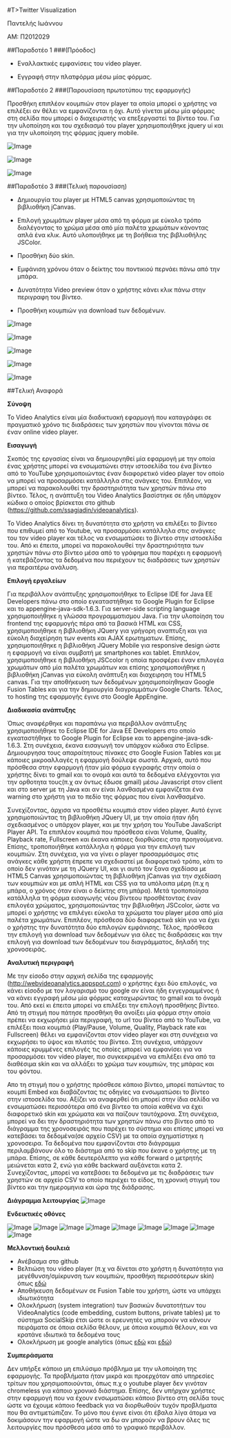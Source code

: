 #Τ>Twitter Visualization

Παντελής Ιωάννου

ΑΜ: Π2012029


##Παραδοτέο 1
###(Πρόοδος)

* Εναλλακτικές εμφανίσεις του video player.

* Εγγραφή στην πλατφόρμα μέσω μίας φόρμας.




##Παραδοτέο 2
###(Παρουσίαση πρωτοτύπου της εφαρμογής)

Προσθήκη επιπλέον κουμπιών στον player τα οποία μπορεί ο χρήστης να επιλέξει αν θέλει να εμφανίζονται η όχι. Αυτό γίνεται μέσω μία φόρμας στη σελίδα που μπορεί ο διαχειριστής να επεξεργαστεί τα βίντεο του.
Για την υλοποίηση και του σχεδιασμό του player χρησιμοποιήθηκε jquery ui και για την υλοποίηση της φόρμας jquery mobile.

![Image](https://github.com/courses-ionio/mm/blob/master/projects_2016/Π2012000/player1.jpg)

![Image](https://github.com/courses-ionio/mm/blob/master/projects_2016/Π2012000/player2.jpg)

![Image](https://github.com/courses-ionio/mm/blob/master/projects_2016/Π2012000/form.jpg)



##Παραδοτέο 3
###(Τελική παρουσίαση)

* Δημιουργία του player με HTML5 canvas χρησιμοποιώντας τη βιβλιοθήκη jCanvas.

* Επιλογή χρωμάτων player μέσα από τη φόρμα με εύκολο τρόπο διαλέγοντας το χρώμα μέσα από μία παλέτα χρωμάτων κάνοντας απλά ένα κλικ. Αυτό υλοποιήθηκε με τη βοήθεια της βιβλιοθήλης JSColor.

* Προσθήκη δύο skin.

* Εμφάνιση χρόνου όταν ο δείκτης του ποντικιού περνάει πάνω από την μπάρα.

* Δυνατότητα Video preview όταν ο χρήστης κάνει κλικ πάνω στην περιγραφη του βίντεο.

* Προσθήκη κουμπιών για download των δεδομένων.

![Image](https://github.com/courses-ionio/mm/blob/master/projects_2016/Π2012000/4.jpg)

![Image](https://github.com/courses-ionio/mm/blob/master/projects_2016/Π2012000/5.jpg)

![Image](https://github.com/courses-ionio/mm/blob/master/projects_2016/Π2012000/6.jpg)

![Image](https://github.com/courses-ionio/mm/blob/master/projects_2016/Π2012000/7.jpg)

![Image](https://github.com/courses-ionio/mm/blob/master/projects_2016/Π2012000/8.jpg)



##Tελική Αναφορά

**Σύνοψη**

To Video Analytics είναι μία διαδικτυακή εφαρμογή που καταγράφει σε πραγματικό χρόνο τις διαδράσεις των χρηστών που γίνονται πάνω σε έναν online video player.


**Εισαγωγή**

Σκοπός της εργασίας είναι να δημιουργηθεί μία εφαρμογή με την οποία ένας χρήστης μπορεί να ενσωματώνει στην ιστοσελίδα του ένα βίντεο από το YouTube χρησιμοποιώντας έναν διαφορετικό video player τον οποίο να μπορεί να προσαρμόσει κατάλληλα στις ανάγκες του. Επιπλέον, να μπορεί να παρακολουθεί την δραστηριότητα των χρηστών πάνω στο βίντεο. Τέλος, η ανάπτυξη του Video Analytics βασίστηκε σε ήδη υπάρχον κώδικα ο οποίος βρίσκεται στο github (https://github.com/ssagiadin/videoanalytics).

Το Video Analytics δίνει τη δυνατότητα στο χρήστη να επιλέξει το βίντεο που επιθυμεί από το Youtube, να προσαρμόσει κατάλληλα στις ανάγκες του τον video player και τέλος να ενσωματώσει το βίντεο στην ιστοσελίδα του. Από κι έπειτα, μπορεί να παρακολουθεί την δραστηριότητα των χρηστών πάνω στο βίντεο μέσα από το γράφημα που παρέχει η εφαρμογή ή κατεβάζοντας τα δεδομένα που περιέχουν τις διαδράσεις των χρηστών για περαιτέρω ανάλυση.


**Επιλογή εργαλείων**

Για περιβάλλον ανάπτυξης χρησιμοποιήθηκε το Eclipse IDE for Java EE Developers πάνω στο οποίο εγκαταστήθηκε το Google Plugin for Eclipse και το appengine-java-sdk-1.6.3. Για server-side scripting language χρησιμοποιήθηκε η γλώσσα προγραμματισμου Java. Για την υλοποίηση του frontend της εφαρμογής πέρα από τα βασικά HTML και CSS, χρησιμοποιήθηκε η βιβλιοθήκη JQuery για γρήγορη αναπτυξη και για εύκολη διαχείρηση των events και AJAX ερωτηματων. Επίσης, χρησιμοποιήθηκε η βιβλιοθήκη JQuery Mobile για responsive design ώστε η εφαρμογή να είναι συμβατή με smartphones και tablet. Επιπλέον, χρησιμοποιήθηκε η βιβλιοθήκη JSCcolor η οποία προσφέρει έναν επιλογέα χρωμάτων από μία παλέτα χρωμάτων και επίσης χρησιμοποιήθηκε η βιβλιοθήκη jCanvas για εύκολη ανάπτυξη και διαχειρηση του HTML5 canvas. Για την αποθήκευση των δεδομένων χρησιμοποίηθηκαν Google Fusion Tables και για την δημιουργία διαγραμμάτων Google Charts. Τέλος, το hosting της εφαρμογής έγινε στο Google AppEngine.


**Διαδικασία ανάπτυξης**

Όπως αναφέρθηκε και παραπάνω για περιβάλλον ανάπτυξης χρησιμοποιήθηκε το Eclipse IDE for Java EE Developers στο οποίο εγκαταστήθηκε το Google Plugin for Eclipse και το appengine-java-sdk-1.6.3. Στη συνέχεια, έκανα εισαγωγή τον υπάρχον κώδικα στο Eclipse. Δημιουργησα τους απαραίτητους πίνακες στο Google Fusion Tables και με κάποιες μικροαλλαγές η εφαρμογή δούλεψε σωστά. Αρχικά, αυτό που πρόσθεσα στην εφαρμογή ήταν μία φόρμα εγγραφής στην οποία ο χρήστης δίνει το gmail και το ονομά και αυτά τα δεδομένα ελέγχονται για την ορθοτητα τους(π.χ αν όντως έδωσε gmail) μέσω Javascript στον client και στο server με τη Java και αν είναι λανθασμένα  εμφανίζεται ένα warning στο χρήστη για το πεδίο της φόρμας που είναι λανθασμένο.

Συνεχίζοντας, άρχισα να προσθέτω κουμπιά στον video player. Αυτό έγινε χρησιμοποιώντας τη βιβλιοθήκη JQuery UI, με την οποία ήταν ήδη σχεδιασμένος ο υπάρχον player, και με την χρήση του YouTube JavaScript Player API. Τα επιπλέον κουμπιά που πρόσθεσα είναι Volume, Quality, Playback rate, Fullscreen και έκανα κάποιες διορθώσεις στα προηγούμενα. Επίσης, τροποποιήθηκε κατάλληλα η φόρμα για την επιλογή των κουμπιών. Στη συνέχεια, για να γίνει ο player προσαρμόσιμος στις ανάγκες κάθε χρήστη έπρεπε να σχεδιαστεί με διαφορετικό τρόπο, κάτι το οποίο δεν γινόταν με τη JQuery UI, και γι αυτό τον ξανα σχεδίασα με HTML5 Canvas χρησιμοποιώντας τη βιβλιοθήκη jCanvas για την σχεδίαση των κουμπιών και με απλή HTML και CSS για τα υπόλοιπα μέρη (π.χ η μπάρα, ο χρόνος όταν είναι ο δείκτης στη μπάρα). Μετά τροποποίησα κατάλληλα τη φόρμα εισαγωγής νέου βίντεου προσθέτοντας έναν επιλογέα χρώματος, χρησιμοποιώντας την βιβλιοθήκη JSCcolor, ώστε να μπορεί ο χρήστης να επιλέγει εύκολα τα χρώματα του player μέσα από μία παλέτα χρωμάτων. Επιπλέον, πρόσθεσα δύο διαφορετικά skin για να έχει ο χρήστης την δυνατότητα δύο επιλογών εμφάνισης. Τέλος, πρόσθεσα την επιλογή για download των δεδομένων για όλες τις διαδράσεις και την επιλογή για download των δεδομένων του διαγράμματος, δηλαδή της χρονοσειράς.


**Αναλυτική περιγραφή**

Με την είσοδο στην αρχική σελίδα της εφαρμογής (http://webvideoanalytics.appspot.com) ο χρήστης έχει δύο επιλογές, να κάνει είσοδο με τον λογαρισμό του google αν είναι ήδη εγγεγραμμένος ή να κάνει εγγραφή μέσω μία φόρμας καταχωρώντας το gmail και το όνομά του. Από εκεί κι έπειτα μπορεί να επιλέξει την επιλογή προσθήκης βίντεο. Από τη στιγμή που πάτησε προσθήκη θα ανοίξει μία φόρμα στην οποία πρέπει να εκχωρήσει μία περιγραφή, το url του βίντεο από το YouTube, να επιλέξει ποια κουμπιά (Play/Pause, Volume, Quality, Playback rate και Fullscreen) θέλει να εμφανίζονται στον video player και στη συνέχεια να εκχωρήσει το ύψος και πλατός του βίντεο. Στη συνέχεια, υπάρχουν κάποιες κρυμμένες επιλογές τις οποίες μπορεί να εμφανίσει για να προσαρμόσει τον video player, πιο συγκεκριμένα να επιλέξει ένα από τα διαθέσιμα skin και να αλλάξει το χρώμα των κουμπιών, της μπάρας και του φόντου.

Απο τη στιγμή που ο χρήστης πρόσθεσε κάποιο βίντεο, μπορεί πατώντας το κουμπί Embed και διαβάζοντας τις οδηγίες να ενσωματώσει το βίντεο στην ιστοσελίδα του. Αξίζει να αναφερθεί ότι μπορεί στην ίδια σελίδα να ενσωματώσει περισσότερα από ένα βίντεο τα οποία καθένα να έχει διαφορετικό skin και χρώματα και να παίζουν ταυτόχρονα. Στη συνέχεια, μπορεί να δει την δραστηριότητα των χρηστών πάνω στο βίντεο από το διάγραμμα της χρονοσειράς που παρέχει το σύστημα και επίσης μπορεί να κατεβάσει τα δεδομένα(σε αρχείο CSV) με τα οποία σχηματίστηκε η χρονοσειρα. Τα δεδομένα που εμφανίζονται στο διάγραμμα περιλαμβάνουν όλο το διάστημα από το skip που έκανε ο χρήστης με τη μπάρα. Επίσης, σε κάθε δευτερόλεπτο για κάθε forward ο μετρητής μειώνεται κατα 2, ενώ για κάθε backward αυξάνεται κατα 2. Συνεχίζοντας, μπορεί να κατεβάσει τα δεδομένα με τις διαδράσεις των χρηστών σε αρχείο CSV το οποίο περιέχει το είδος, τη χρονική στιγμή του βίντεο και την ημερομηνια και ώρα της διάδρασης. 

**Διάγραμμα λειτουργίας**
![Image](https://github.com/courses-ionio/mm/blob/master/projects_2016/Π2012000/videoanalytics.png)

**Ενδεικτικές οθόνες**

![Image](https://github.com/courses-ionio/mm/blob/master/projects_2016/Π2012000/9.jpg)
![Image](https://github.com/courses-ionio/mm/blob/master/projects_2016/Π2012000/10.jpg)
![Image](https://github.com/courses-ionio/mm/blob/master/projects_2016/Π2012000/11.jpg)
![Image](https://github.com/courses-ionio/mm/blob/master/projects_2016/Π2012000/12.jpg)
![Image](https://github.com/courses-ionio/mm/blob/master/projects_2016/Π2012000/13.jpg)
![Image](https://github.com/courses-ionio/mm/blob/master/projects_2016/Π2012000/14.jpg)
![Image](https://github.com/courses-ionio/mm/blob/master/projects_2016/Π2012000/15.jpg)
![Image](https://github.com/courses-ionio/mm/blob/master/projects_2016/Π2012000/16.jpg)
![Image](https://github.com/courses-ionio/mm/blob/master/projects_2016/Π2012000/17.jpg)


**Μελλοντική δουλειά**

* Ανέβασμα στο github
* Βελτιώση του video player (π.χ να δίνεται στο χρήστη η δυνατότητα για μεγέθυνση/σμίκρυνση των κουμπιών, προσθήκη περισσότερων skin) όπως [εδώ](http://www.google.com/url?q=http%3A%2F%2Fflowplayer.org%2Fdocs%2Fskinning.html&sa=D&sntz=1&usg=AFQjCNEf-MmMIFeWKleJQa6ri3vp9syMkg)
* Αποθήκευση δεδομένων σε Fusion Τable του χρήστη, ώστε να υπάρχει ιδιωτικότητα
* Ολοκλήρωση (system integration) των βασικών δυνατοτήτων του VideoAnalytics (code embedding, custom buttons, private tables) με το σύστημα SocialSkip έτσι ώστε οι ερευνητές να μπορούν να κάνουν πειράματα σε όποια σελίδα θέλουν, με όποια κουμπιά θέλουν, και να κρατάνε ιδιωτικά τα δεδομένα τους
* Ολοκλήρωση με google analytics (όπως [εδώ](https://code.google.com/p/ga-youtube-tracker/wiki/HowToTrackEmbeddedYoutubeWithGoogleAnalytics) και [εδώ](http://www.google.com/url?q=http%3A%2F%2Fwww.lunametrics.com%2Fblog%2F2012%2F10%2F22%2Fautomatically-track-youtube-videos-events-google-analytics%2F%23sr%3Dd%26m%3Dn%26cp%3Dd%26ct%3D-tmc%26ts%3D1390578793&sa=D&sntz=1&usg=AFQjCNFc84tTeLObdKWm1vguf3QhtIFFKg))

**Συμπεράσματα**

Δεν υπήρξε κάποιο μη επιλύσιμο πρόβλημα με την υλοποίηση της εφαρμογής. Τα προβλήματα ήταν μικρά και προερχόταν από υπηρεσίες τρίτων που χρησιμοποιούνται, όπως π.χ ο youtube player δεν γινόταν chromeless για κάποιο χρονικό διάστημα. Επίσης, δεν υπήρχαν χρήστες στην εφαρμογή που να έχουν ενσωματώσει κάποιο βίντεο στη σελίδα τους ώστε να έχουμε κάποιο feedback για να διορθωθούν τυχόν προβλήματα που θα αντιμετώπιζαν. Το μόνο που έγινε είναι ότι έβαλα λίγα άτομα να δοκιμάσουν την εφαρμογή ώστε να δω αν μπορούν να βρουν όλες τις λειτουργίες που πρόσθεσα μέσα από το γραφικό περιβάλλον.
